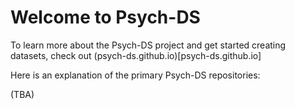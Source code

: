# Welcome to Psych-DS

To learn more about the Psych-DS project and get started creating datasets, check out (psych-ds.github.io)[psych-ds.github.io]

Here is an explanation of the primary Psych-DS repositories:

(TBA)

